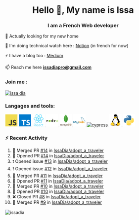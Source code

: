 <h1 align="center">Hello 👋, My name is Issa</h1>
<h3 align="center">I am a French Web developer</h3>


🔭 Actually looking for my new home


📝 I'm doing technical watch here :  [Notion](https://www.notion.so/Veille-Techno-Issa-2572f315bd9348c3a13dcb8b8c3cdb0d) (in french for now)

⚡ I have a blog too : [Medium](https://medium.com/@issadia)

📫 Reach me here **issadiapro@gmail.com**

<h3 align="left">Join me :</h3>
<p align="left">
<a href="https://linkedin.com/in/issa-dia-dev/" target="blank"><img align="center" src="https://raw.githubusercontent.com/rahuldkjain/github-profile-readme-generator/master/src/images/icons/Social/linked-in-alt.svg" alt="issa dia" height="30" width="40" /></a>
</p>

<h3 align="left">Langages and tools:</h3>
<p align="left"> 
  <a href="https://developer.mozilla.org/en-US/docs/Web/JavaScript" target="_blank"> <img src="https://raw.githubusercontent.com/devicons/devicon/master/icons/javascript/javascript-original.svg" alt="javascript" width="40" height="40"/> </a>
  <a href="https://www.typescriptlang.org/" target="_blank"> <img src="https://raw.githubusercontent.com/devicons/devicon/master/icons/typescript/typescript-original.svg" alt="typescript" width="40" height="40"/> </a>
  <a href="https://reactjs.org/" target="_blank"> <img src="https://raw.githubusercontent.com/devicons/devicon/master/icons/react/react-original-wordmark.svg" alt="react" width="40" height="40"/> </a>
  <a href="https://nodejs.org" target="_blank"> <img src="https://raw.githubusercontent.com/devicons/devicon/master/icons/nodejs/nodejs-original-wordmark.svg" alt="nodejs" width="40" height="40"/> </a>
   <a href="https://www.mongodb.com/" target="_blank"> <img src="https://raw.githubusercontent.com/devicons/devicon/master/icons/mongodb/mongodb-original-wordmark.svg" alt="mongodb" width="40" height="40"/> </a>
  <a href="https://www.mysql.com/" target="_blank"> <img src="https://raw.githubusercontent.com/devicons/devicon/master/icons/mysql/mysql-original-wordmark.svg" alt="mysql" width="40" height="40"/> </a>
  <a href="https://www.cypress.io" target="_blank"> <img src="https://raw.githubusercontent.com/simple-icons/simple-icons/6e46ec1fc23b60c8fd0d2f2ff46db82e16dbd75f/icons/cypress.svg" alt="cypress" width="40" height="40"/> </a>
  <a href="https://www.linux.org/" target="_blank"> <img src="https://raw.githubusercontent.com/devicons/devicon/master/icons/linux/linux-original.svg" alt="linux" width="40" height="40"/> </a> 
    <a href="https://www.python.org" target="_blank"> <img src="https://raw.githubusercontent.com/devicons/devicon/master/icons/python/python-original.svg" alt="python" width="40" height="40"/> </a>
</p>

### :zap: Recent Activity

<!--START_SECTION:activity-->
1. 🎉 Merged PR [#14](https://github.com/IssaDia/adopt_a_traveler/pull/14) in [IssaDia/adopt_a_traveler](https://github.com/IssaDia/adopt_a_traveler)
2. 💪 Opened PR [#14](https://github.com/IssaDia/adopt_a_traveler/pull/14) in [IssaDia/adopt_a_traveler](https://github.com/IssaDia/adopt_a_traveler)
3. ❗️ Opened issue [#13](https://github.com/IssaDia/adopt_a_traveler/issues/13) in [IssaDia/adopt_a_traveler](https://github.com/IssaDia/adopt_a_traveler)
4. ❗️ Opened issue [#12](https://github.com/IssaDia/adopt_a_traveler/issues/12) in [IssaDia/adopt_a_traveler](https://github.com/IssaDia/adopt_a_traveler)
5. 🎉 Merged PR [#11](https://github.com/IssaDia/adopt_a_traveler/pull/11) in [IssaDia/adopt_a_traveler](https://github.com/IssaDia/adopt_a_traveler)
6. 💪 Opened PR [#11](https://github.com/IssaDia/adopt_a_traveler/pull/11) in [IssaDia/adopt_a_traveler](https://github.com/IssaDia/adopt_a_traveler)
7. 🎉 Merged PR [#10](https://github.com/IssaDia/adopt_a_traveler/pull/10) in [IssaDia/adopt_a_traveler](https://github.com/IssaDia/adopt_a_traveler)
8. 💪 Opened PR [#10](https://github.com/IssaDia/adopt_a_traveler/pull/10) in [IssaDia/adopt_a_traveler](https://github.com/IssaDia/adopt_a_traveler)
9. ❌ Closed PR [#8](https://github.com/IssaDia/adopt_a_traveler/pull/8) in [IssaDia/adopt_a_traveler](https://github.com/IssaDia/adopt_a_traveler)
10. 🎉 Merged PR [#9](https://github.com/IssaDia/adopt_a_traveler/pull/9) in [IssaDia/adopt_a_traveler](https://github.com/IssaDia/adopt_a_traveler)
<!--END_SECTION:activity-->

<p><img align="center" src="https://github-readme-streak-stats.herokuapp.com/?user=issadia&" alt="issadia" /></p>

